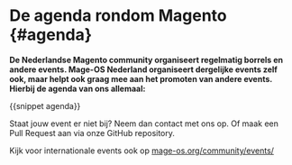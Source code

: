 # De agenda rondom Magento {#agenda}

**De Nederlandse Magento community organiseert regelmatig borrels en andere events. Mage-OS Nederland organiseert dergelijke events zelf ook, maar helpt ook graag mee aan het promoten van andere events. Hierbij de agenda van ons allemaal:**

{{snippet agenda}}

Staat jouw event er niet bij? Neem dan contact met ons op. Of maak een Pull Request aan via onze GitHub repository.

Kijk voor internationale events ook op [mage-os.org/community/events/](https://mage-os.org/community/events/)